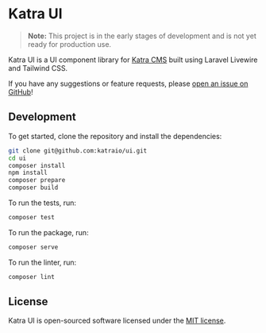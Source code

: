 # Katra UI

> **Note:** This project is in the early stages of development and is not yet ready for production use.

Katra UI is a UI component library for [Katra CMS](https://github.com/katraio/katra) built using Laravel Livewire and Tailwind CSS.

If you have any suggestions or feature requests, please [open an issue on GitHub](https://github.com/katraio/katra/issues/new)!

## Development

To get started, clone the repository and install the dependencies:

```bash
git clone git@github.com:katraio/ui.git
cd ui
composer install
npm install
composer prepare
composer build
```

To run the tests, run:

```bash
composer test
```

To run the package, run:

```bash
composer serve
```

To run the linter, run:

```bash
composer lint
```

## License

Katra UI is open-sourced software licensed under the [MIT license](LICENSE.md).